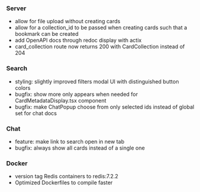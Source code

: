 ### Server

- allow for file upload without creating cards
- allow for a collection_id to be passed when creating cards such that a bookmark can be created
- add OpenAPI docs through redoc display with actix
- card_collection route now returns 200 with CardCollection instead of 204

### Search

- styling: slightly improved filters modal UI with distinguished button colors
- bugfix: show more only appears when needed for CardMetadataDisplay.tsx component
- bugfix: make ChatPopup choose from only selected ids instead of global set for chat docs 

### Chat

- feature: make link to search open in new tab
- bugfix: always show all cards instead of a single one

### Docker

- version tag Redis containers to redis:7.2.2
- Optimized Dockerfiles to compile faster
